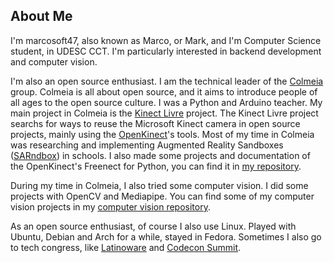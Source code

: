 ## About Me
I'm marcosoft47, also known as Marco, or Mark, and I'm Computer Science student, in UDESC CCT. I'm particularly interested in backend development and computer vision.

I'm also an open source enthusiast. I am the technical leader of the [Colmeia](https://github.com/ColmeiaUDESC) group. Colmeia is all about open source, and it aims to introduce people of all ages to the open source culture. I was a Python and Arduino teacher. My main project in Colmeia is the [Kinect Livre](https://github.com/ColmeiaUDESC/Kinect-Livre) project. The Kinect Livre project searchs for ways to reuse the Microsoft Kinect camera in open source projects, mainly using the [OpenKinect](https://openkinect.org/wiki/Main_Page)'s tools. Most of my time in Colmeia was researching and implementing Augmented Reality Sandboxes ([SARndbox](https://web.cs.ucdavis.edu/~okreylos/ResDev/SARndbox/)) in schools. I also made some projects and documentation of the OpenKinect's Freenect for Python, you can find it in [my repository](https://github.com/marcosoft47/freenect-python).

During my time in Colmeia, I also tried some computer vision. I did some projects with OpenCV and Mediapipe. You can find some of my computer vision projects in my [computer vision repository](https://github.com/marcosoft47/computer-vision).

As an open source enthusiast, of course I also use Linux. Played with Ubuntu, Debian and Arch for a while, stayed in Fedora. Sometimes I also go to tech congress, like [Latinoware](https://latinoware.org/) and [Codecon Summit](https://codecon.dev/summit).

<!--
**marcosoft47/marcosoft47** is a ✨ _special_ ✨ repository because its `README.md` (this file) appears on your GitHub profile.

Here are some ideas to get you started:

- 🔭 I’m currently working on ...
- 🌱 I’m currently learning ...
- 👯 I’m looking to collaborate on ...
- 🤔 I’m looking for help with ...
- 💬 Ask me about ...
- 📫 How to reach me: ...
- 😄 Pronouns: ...
- ⚡ Fun fact: ...
-->
